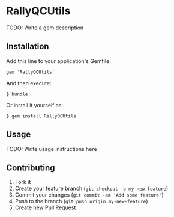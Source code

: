 # RallyQCUtils

TODO: Write a gem description

## Installation

Add this line to your application's Gemfile:

    gem 'RallyQCUtils'

And then execute:

    $ bundle

Or install it yourself as:

    $ gem install RallyQCUtils

## Usage

TODO: Write usage instructions here

## Contributing

1. Fork it
2. Create your feature branch (`git checkout -b my-new-feature`)
3. Commit your changes (`git commit -am 'Add some feature'`)
4. Push to the branch (`git push origin my-new-feature`)
5. Create new Pull Request
